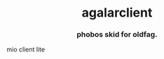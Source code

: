 <h1 align="center">agalarclient
<h3 align="center">phobos skid for oldfag.</h3>  
  
mio client lite

